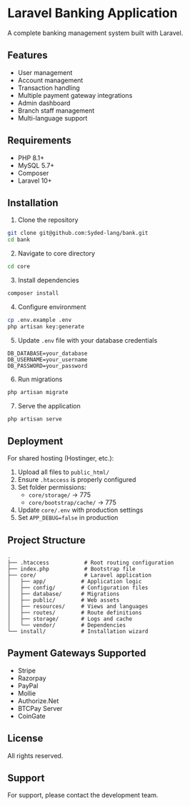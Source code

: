 # Laravel Banking Application

A complete banking management system built with Laravel.

## Features
- User management
- Account management
- Transaction handling
- Multiple payment gateway integrations
- Admin dashboard
- Branch staff management
- Multi-language support

## Requirements
- PHP 8.1+
- MySQL 5.7+
- Composer
- Laravel 10+

## Installation

1. Clone the repository
```bash
git clone git@github.com:Syded-lang/bank.git
cd bank
```

2. Navigate to core directory
```bash
cd core
```

3. Install dependencies
```bash
composer install
```

4. Configure environment
```bash
cp .env.example .env
php artisan key:generate
```

5. Update `.env` file with your database credentials
```
DB_DATABASE=your_database
DB_USERNAME=your_username
DB_PASSWORD=your_password
```

6. Run migrations
```bash
php artisan migrate
```

7. Serve the application
```bash
php artisan serve
```

## Deployment

For shared hosting (Hostinger, etc.):
1. Upload all files to `public_html/`
2. Ensure `.htaccess` is properly configured
3. Set folder permissions:
   - `core/storage/` → 775
   - `core/bootstrap/cache/` → 775
4. Update `core/.env` with production settings
5. Set `APP_DEBUG=false` in production

## Project Structure
```
.
├── .htaccess           # Root routing configuration
├── index.php           # Bootstrap file
├── core/               # Laravel application
│   ├── app/           # Application logic
│   ├── config/        # Configuration files
│   ├── database/      # Migrations
│   ├── public/        # Web assets
│   ├── resources/     # Views and languages
│   ├── routes/        # Route definitions
│   ├── storage/       # Logs and cache
│   └── vendor/        # Dependencies
└── install/           # Installation wizard
```

## Payment Gateways Supported
- Stripe
- Razorpay
- PayPal
- Mollie
- Authorize.Net
- BTCPay Server
- CoinGate

## License
All rights reserved.

## Support
For support, please contact the development team.
